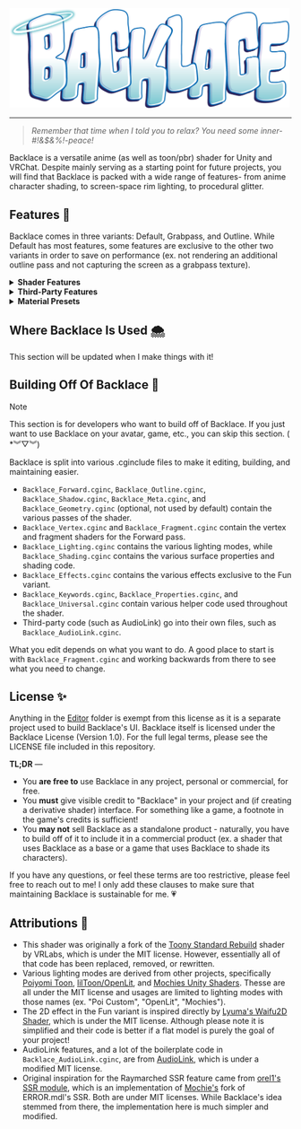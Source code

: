 <p align="left">
  <img src="./.assets/backlace.png" alt="Backlace Logo" width="500"/>
</p>

---

> *Remember that time when I told you to relax? You need some inner-#!&$&%!-peace!*

Backlace is a versatile anime (as well as toon/pbr) shader for Unity and VRChat. Despite mainly serving as a starting point for future projects, you will find that Backlace is packed with a wide range of features- from anime character shading, to screen-space rim lighting, to procedural glitter.

## Features 🌈
Backlace comes in three variants: Default, Grabpass, and Outline. While Default has most features, some features are exclusive to the other two variants in order to save on performance (ex. not rendering an additional outline pass and not capturing the screen as a grabpass texture).

<details>
  <summary><b>Shader Features</b></summary>

- Basic Texture Features (Albedo, Normal, etc.)
- Multiple Lighting Models (Backlace, PoiCustom, OpenLit, Standard, Mochie)
- Various Specular Modes (PBR, Anisotropic, Toon, Hair, Cloth)
- Various Diffuse Modes (PBR, Ramp Toon, Anime Toon)
- Light Direction Modes (Backlace, Forced, View Direction)
- Vertex Manipulation
- UV Manipulation
- UV Effects (Triplanar, Screenspace, Flipbook, Flowmap)
- Emission
- Light Limiting
- Rim Lighting
- Clearcoat
- Matcap
- Decal (2 Slots)
- Texture Post-Processing
- Cubemap Reflection
- Parallax Mapping (Fasty and Fancy)
- Subsurface Scattering
- Detail Mapping
- Dissolve Effect
- Pathing
- Depth Rim Lighting
- Shadow Map
- Glitter
- Distance Fading
- Iridescence
- Shadow Textures
- Flatten Model (2D Effect)
- World Aligned Textures
- VRChat Mirror Detection
- Touch Interactions
- Dithering
- Vertex Distortion (Wave, Jumble, Wind, Breathing)
- Low Precision (PS1/Low-Poly)
- Refraction (Grabpass Variant Only)
- Fake Screen Space Reflections (Planar and Raymarched) (Grabpass Variant Only)
- Outline (Outline Variant Only)
</details>

<details>
  <summary><b>Third-Party Features</b></summary>

- AudioLink
- Super Plug Shader *(also need it installed)*
- LTCGI *(also need it installed)*
</details>

<details>
  <summary><b>Material Presets</b></summary>

Some preset values for the shader are also provided to help give you a starting point for various (typically more complex) materials. Some require specific variants to work.
- Fabric (Any Variant)
- Wet (Fun Variant)
- Slime (Fun Variant)
- Crystal (Fun Variant)
</details>

## Where Backlace Is Used 🌨️
This section will be updated when I make things with it!

## Building Off Of Backlace 🫧

> [!NOTE] 
> This section is for developers who want to build off of Backlace. If you just want to use Backlace on your avatar, game, etc., you can skip this section. ( \*︾▽︾)

Backlace is split into various .cginclude files to make it editing, building, and maintaining easier.
- `Backlace_Forward.cginc`, `Backlace_Outline.cginc`, `Backlace_Shadow.cginc`, `Backlace_Meta.cginc`, and `Backlace_Geometry.cginc` (optional, not used by default) contain the various passes of the shader.
- `Backlace_Vertex.cginc` and `Backlace_Fragment.cginc` contain the vertex and fragment shaders for the Forward pass.
- `Backlace_Lighting.cginc` contains the various lighting modes, while `Backlace_Shading.cginc` contains the various surface properties and shading code.
- `Backlace_Effects.cginc` contains the various effects exclusive to the Fun variant.
- `Backlace_Keywords.cginc`, `Backlace_Properties.cginc`, and `Backlace_Universal.cginc` contain various helper code used throughout the shader.
- Third-party code (such as AudioLink) go into their own files, such as `Backlace_AudioLink.cginc`.

What you edit depends on what you want to do. A good place to start is with `Backlace_Fragment.cginc` and working backwards from there to see what you need to change.

## License ✨
Anything in the [Editor](https://github.com/kleineluka/backlace/tree/main/Resources/Luka_Backlace/Editor) folder is exempt from this license as it is a separate project used to build Backlace's UI. Backlace itself is licensed under the Backlace License (Version 1.0). For the full legal terms, please see the LICENSE file included in this repository. 

**TL;DR** —
- You **are free to** use Backlace in any project, personal or commercial, for free.
- You **must** give visible credit to "Backlace" in your project and (if creating a derivative shader) interface. For something like a game, a footnote in the game's credits is sufficient!
- You **may not** sell Backlace as a standalone product - naturally, you have to build off of it to include it in a commercial product (ex. a shader that uses Backlace as a base or a game that uses Backlace to shade its characters).

If you have any questions, or feel these terms are too restrictive, please feel free to reach out to me! I only add these clauses to make sure that maintaining Backlace is sustainable for me. 💗

## Attributions 🎨
- This shader was originally a fork of the [Toony Standard Rebuild](https://github.com/VRLabs/Toony-Standard-Rebuild) shader by VRLabs, which is under the MIT license. However, essentially all of that code has been replaced, removed, or rewritten.
- Various lighting modes are derived from other projects, specifically [Poiyomi Toon](https://github.com/poiyomi/PoiyomiToonShader), [lilToon/OpenLit](https://github.com/lilxyzw/lilToon), and [Mochies Unity Shaders](https://github.com/MochiesCode/Mochies-Unity-Shaders/). Thesse are all under the MIT license and usages are limited to lighting modes with those names (ex. \"Poi Custom\", \"OpenLit\", \"Mochies\").
- The 2D effect in the Fun variant is inspired directly by [Lyuma's Waifu2D Shader](https://github.com/lyuma/LyumaShader), which is under the MIT license. Although  please note it is simplified and their code is better if a flat model is purely the goal of your project!
- AudioLink features, and a lot of the boilerplate code in `Backlace_AudioLink.cginc`, are from [AudioLink](https://github.com/llealloo/audiolink), which is under a modified MIT license.
- Original inspiration for the Raymarched SSR feature came from [orel1's SSR module](github.com/orels1/orels-Unity-Shaders), which is an implementation of [Mochie's](https://github.com/MochiesCode/Mochies-Unity-Shaders/) fork of ERROR.mdl's SSR. Both are under MIT licenses. While Backlace's idea stemmed from there, the implementation here is much simpler and modified.